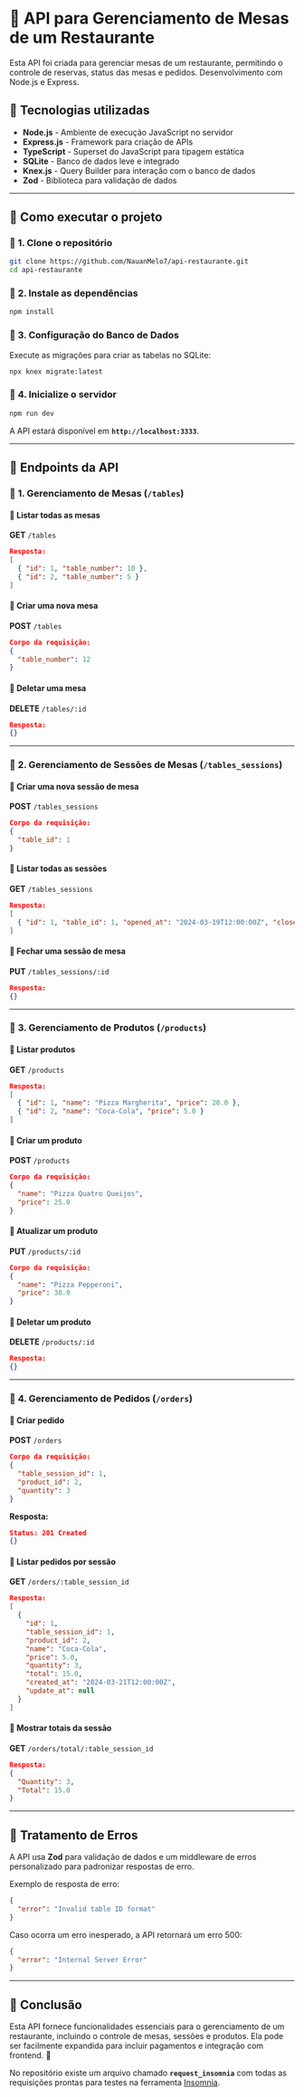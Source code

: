 # 🚀 API para Gerenciamento de Mesas de um Restaurante

Esta API foi criada para gerenciar mesas de um restaurante, permitindo o controle de reservas, status das mesas e pedidos. Desenvolvimento com Node.js e Express.

## 📌 Tecnologias utilizadas

- **Node.js** - Ambiente de execução JavaScript no servidor
- **Express.js** - Framework para criação de APIs
- **TypeScript** - Superset do JavaScript para tipagem estática
- **SQLite** - Banco de dados leve e integrado
- **Knex.js** - Query Builder para interação com o banco de dados
- **Zod** - Biblioteca para validação de dados

---

## 📌 Como executar o projeto

### 🔹 **1. Clone o repositório**
```bash
git clone https://github.com/NauanMelo7/api-restaurante.git
cd api-restaurante
```

### 🔹 **2. Instale as dependências**
```bash
npm install
```

### 🔹 **3. Configuração do Banco de Dados**
Execute as migrações para criar as tabelas no SQLite:
```bash
npx knex migrate:latest
```

### 🔹 **4. Inicialize o servidor**
```bash
npm run dev
```
A API estará disponível em **`http://localhost:3333`**.

---

## 📌 Endpoints da API

### 📌 **1. Gerenciamento de Mesas** (`/tables`)

#### 📌 Listar todas as mesas
**GET** `/tables`
```json
Resposta:
[
  { "id": 1, "table_number": 10 },
  { "id": 2, "table_number": 5 }
]
```

#### 📌 Criar uma nova mesa
**POST** `/tables`
```json
Corpo da requisição:
{
  "table_number": 12
}
```

#### 📌 Deletar uma mesa
**DELETE** `/tables/:id`
```json
Resposta:
{}
```

---

### 📌 **2. Gerenciamento de Sessões de Mesas** (`/tables_sessions`)

#### 📌 Criar uma nova sessão de mesa
**POST** `/tables_sessions`
```json
Corpo da requisição:
{
  "table_id": 1
}
```

#### 📌 Listar todas as sessões
**GET** `/tables_sessions`
```json
Resposta:
[
  { "id": 1, "table_id": 1, "opened_at": "2024-03-19T12:00:00Z", "closed_at": null }
]
```

#### 📌 Fechar uma sessão de mesa
**PUT** `/tables_sessions/:id`
```json
Resposta:
{}
```

---

### 📌 **3. Gerenciamento de Produtos** (`/products`)

#### 📌 Listar produtos
**GET** `/products`
```json
Resposta:
[
  { "id": 1, "name": "Pizza Margherita", "price": 20.0 },
  { "id": 2, "name": "Coca-Cola", "price": 5.0 }
]
```

#### 📌 Criar um produto
**POST** `/products`
```json
Corpo da requisição:
{
  "name": "Pizza Quatro Queijos",
  "price": 25.0
}
```

#### 📌 Atualizar um produto
**PUT** `/products/:id`
```json
Corpo da requisição:
{
  "name": "Pizza Pepperoni",
  "price": 30.0
}
```

#### 📌 Deletar um produto
**DELETE** `/products/:id`
```json
Resposta:
{}
```

---

### 📌 **4. Gerenciamento de Pedidos** (`/orders`)

#### 📌 Criar pedido
**POST** `/orders`
```json
Corpo da requisição:
{
  "table_session_id": 1,
  "product_id": 2,
  "quantity": 3
}
```
**Resposta:**
```json
Status: 201 Created
{}
```

#### 📌 Listar pedidos por sessão
**GET** `/orders/:table_session_id`
```json
Resposta:
[
  {
    "id": 1,
    "table_session_id": 1,
    "product_id": 2,
    "name": "Coca-Cola",
    "price": 5.0,
    "quantity": 3,
    "total": 15.0,
    "created_at": "2024-03-21T12:00:00Z",
    "update_at": null
  }
]
```

#### 📌 Mostrar totais da sessão
**GET** `/orders/total/:table_session_id`
```json
Resposta:
{
  "Quantity": 3,
  "Total": 15.0
}
```

---

## 📌 Tratamento de Erros

A API usa **Zod** para validação de dados e um middleware de erros personalizado para padronizar respostas de erro.

Exemplo de resposta de erro:
```json
{
  "error": "Invalid table ID format"
}
```

Caso ocorra um erro inesperado, a API retornará um erro 500:
```json
{
  "error": "Internal Server Error"
}
```

---

## 📌 Conclusão

Esta API fornece funcionalidades essenciais para o gerenciamento de um restaurante, incluindo o controle de mesas, sessões e produtos. Ela pode ser facilmente expandida para incluir pagamentos e integração com frontend. 🚀

No repositório existe um arquivo chamado **`request_insomnia`** com todas as requisições prontas para testes na ferramenta [Insomnia](https://insomnia.rest).

